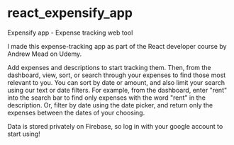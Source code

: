 # react_expensify_app
Expensify app - Expense tracking web tool

I made this expense-tracking app as part of the React developer course by Andrew Mead on Udemy.

Add expenses and descriptions to start tracking them. Then, from the dashboard, view, sort, or search through your expenses to find
those most relevant to you. You can sort by date or amount, and also limit your search using our text or date filters. For example,
from the dashboard, enter "rent" into the search bar to find only expenses with the word "rent" in the description. Or, filter by date using
the date picker, and return only the expenses between the dates of your choosing.

Data is stored privately on Firebase, so log in with your google account to start using!
